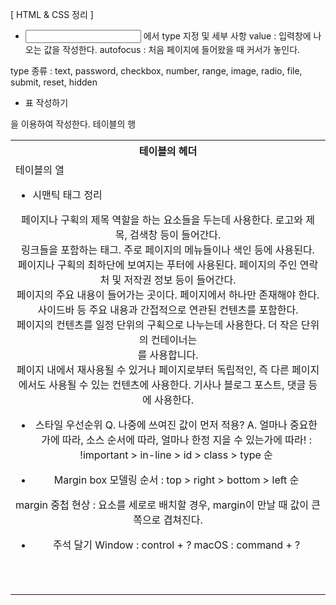 [ HTML & CSS 정리 ]

- <input> 에서 type 지정 및 세부 사항
value : 입력창에 나오는 값을 작성한다.
autofocus : 처음 페이지에 들어왔을 때 커서가 놓인다.

type 종류 : text, password,
checkbox, number, range, 
image, radio, file, 
submit, reset, 
hidden


- 표 작성하기
<table>을 이용하여 작성한다.

<th>
테이블의 헤더

<tr>
테이블의 행 

<td>
테이블의 열


- 시맨틱 태그 정리
<header>
페이지나 구획의 제목 역할을 하는 요소들을 두는데 사용한다.
로고와 제목, 검색창 등이 들어간다.

<nav>
링크들을 포함하는 태그.
주로 페이지의 메뉴들이나 색인 등에 사용된다.

<footer>
페이지나 구획의 최하단에 보여지는 푸터에 사용된다.
페이지의 주인 연락처 및 저작권 정보 등이 들어간다.

<main>
페이지의 주요 내용이 들어가는 곳이다.
페이지에서 하나만 존재해야 한다.

<aside>
사이드바 등 주요 내용과 간접적으로 연관된 컨텐츠를 포함한다.

<section>
페이지의 컨텐츠를 일정 단위의 구획으로 나누는데 사용한다.
더 작은 단위의 컨테이너는 <div>를 사용합니다.

<article>
페이지 내에서 재사용될 수 있거나 페이지로부터 독립적인,
즉 다른 페이지에서도 사용될 수 있는 컨텐츠에 사용한다.
기사나 블로그 포스트, 댓글 등에 사용한다.


- 스타일 우선순위
Q. 나중에 쓰여진 값이 먼저 적용?
A. 얼마나 중요한가에 따라, 소스 순서에 따라, 얼마나 한정 지을 수 있는가에 따라! 
: !important > in-line > id > class > type 순


- Margin box 모델링 순서
: top > right > bottom > left 순

margin 중첩 현상 : 요소를 세로로 배치할 경우, margin이 만날 때 값이 큰 쪽으로 겹쳐진다.


- 주석 달기
Window : control + ?
macOS : command + ?





